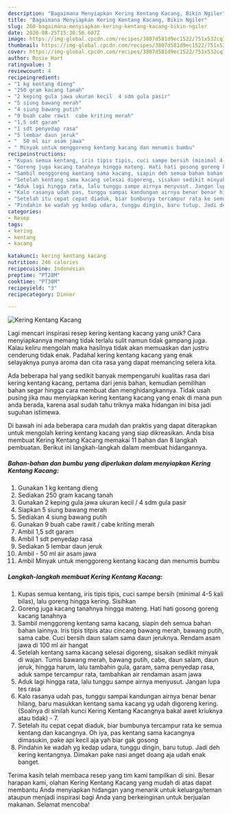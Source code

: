 ```yaml
---
description: "Bagaimana Menyiapkan Kering Kentang Kacang, Bikin Ngiler"
title: "Bagaimana Menyiapkan Kering Kentang Kacang, Bikin Ngiler"
slug: 260-bagaimana-menyiapkan-kering-kentang-kacang-bikin-ngiler
date: 2020-08-25T15:30:56.607Z
image: https://img-global.cpcdn.com/recipes/3807d581d9ec1522/751x532cq70/kering-kentang-kacang-foto-resep-utama.jpg
thumbnail: https://img-global.cpcdn.com/recipes/3807d581d9ec1522/751x532cq70/kering-kentang-kacang-foto-resep-utama.jpg
cover: https://img-global.cpcdn.com/recipes/3807d581d9ec1522/751x532cq70/kering-kentang-kacang-foto-resep-utama.jpg
author: Rosie Hart
ratingvalue: 3
reviewcount: 4
recipeingredient:
- "1 kg kentang dieng"
- "250 gram kacang tanah"
- "2 keping gula jawa ukuran kecil  4 sdm gula pasir"
- "5 siung bawang merah"
- "4 siung bawang putih"
- "9 buah cabe rawit  cabe kriting merah"
- "1,5 sdt garam"
- "1 sdt penyedap rasa"
- "5 lembar daun jeruk"
- "  50 ml air asam jawa"
- " Minyak untuk menggoreng kentang kacang dan menumis bumbu"
recipeinstructions:
- "Kupas semua kentang, iris tipis tipis, cuci sampe bersih (minimal 4-5 kali bilas), lalu goreng hingga kering. Sisihkan"
- "Goreng juga kacang tanahnya hingga mateng. Hati hati gosong goreng kacang tanahnya"
- "Sambil menggoreng kentang sama kacang, siapin deh semua bahan bahan lainnya. Iris tipis titpis atau cincang bawang merah, bawang putih, sama cabe. Cuci bersih daun salam sama daun jeruknya. Rendam asam jawa di 100 ml air hangat"
- "Setelah kentang sama kacang selesai digoreng, sisakan sedikit minyak di wajan. Tumis bawang merah, bawang putih, cabe, daun salam, daun jeruk, hingga harum, lalu tambahin gula, garam, sama penyedap rasa, aduk sampe tercampur rata, tambahkan air rendaman asam jawa"
- "Aduk lagi hingga rata, lalu tunggu sampe airnya menyusut. Jangan lupa tes rasa"
- "Kalo rasanya udah pas, tunggu sampai kandungan airnya benar benar hilang, baru masukkan kentang sama kacang yg udah digoreng kering. (Soalnya di sinilah kunci Kering Kentang Kacangnya bakal awet kriuknya atau tidak) 7."
- "Setelah itu cepat cepat diaduk, biar bumbunya tercampur rata ke semua kentang dan kacangnya. Oh iya, pas kentang sama kacangnya dimasukin, pake api kecil aja yah biar gak gosong"
- "Pindahin ke wadah yg kedap udara, tunggu dingin, baru tutup. Jadi deh kering kentangnya. Dimakan pake nasi anget doang aja udah enak banget."
categories:
- Resep
tags:
- kering
- kentang
- kacang

katakunci: kering kentang kacang 
nutrition: 246 calories
recipecuisine: Indonesian
preptime: "PT28M"
cooktime: "PT30M"
recipeyield: "3"
recipecategory: Dinner

---
```



![Kering Kentang Kacang](https://img-global.cpcdn.com/recipes/3807d581d9ec1522/751x532cq70/kering-kentang-kacang-foto-resep-utama.jpg)

Lagi mencari inspirasi resep kering kentang kacang yang unik? Cara menyiapkannya memang tidak terlalu sulit namun tidak gampang juga. Kalau keliru mengolah maka hasilnya tidak akan memuaskan dan justru cenderung tidak enak. Padahal kering kentang kacang yang enak selayaknya punya aroma dan cita rasa yang dapat memancing selera kita.



Ada beberapa hal yang sedikit banyak mempengaruhi kualitas rasa dari kering kentang kacang, pertama dari jenis bahan, kemudian pemilihan bahan segar hingga cara membuat dan menghidangkannya. Tidak usah pusing jika mau menyiapkan kering kentang kacang yang enak di mana pun anda berada, karena asal sudah tahu triknya maka hidangan ini bisa jadi suguhan istimewa.


Di bawah ini ada beberapa cara mudah dan praktis yang dapat diterapkan untuk mengolah kering kentang kacang yang siap dikreasikan. Anda bisa membuat Kering Kentang Kacang memakai 11 bahan dan 8 langkah pembuatan. Berikut ini langkah-langkah dalam membuat hidangannya.

<!--inarticleads1-->

##### Bahan-bahan dan bumbu yang diperlukan dalam menyiapkan Kering Kentang Kacang:

1. Gunakan 1 kg kentang dieng
1. Sediakan 250 gram kacang tanah
1. Gunakan 2 keping gula jawa ukuran kecil / 4 sdm gula pasir
1. Siapkan 5 siung bawang merah
1. Sediakan 4 siung bawang putih
1. Gunakan 9 buah cabe rawit / cabe kriting merah
1. Ambil 1,5 sdt garam
1. Ambil 1 sdt penyedap rasa
1. Sediakan 5 lembar daun jeruk
1. Ambil  - 50 ml air asam jawa
1. Ambil  Minyak untuk menggoreng kentang kacang dan menumis bumbu




<!--inarticleads2-->

##### Langkah-langkah membuat Kering Kentang Kacang:

1. Kupas semua kentang, iris tipis tipis, cuci sampe bersih (minimal 4-5 kali bilas), lalu goreng hingga kering. Sisihkan
1. Goreng juga kacang tanahnya hingga mateng. Hati hati gosong goreng kacang tanahnya
1. Sambil menggoreng kentang sama kacang, siapin deh semua bahan bahan lainnya. Iris tipis titpis atau cincang bawang merah, bawang putih, sama cabe. Cuci bersih daun salam sama daun jeruknya. Rendam asam jawa di 100 ml air hangat
1. Setelah kentang sama kacang selesai digoreng, sisakan sedikit minyak di wajan. Tumis bawang merah, bawang putih, cabe, daun salam, daun jeruk, hingga harum, lalu tambahin gula, garam, sama penyedap rasa, aduk sampe tercampur rata, tambahkan air rendaman asam jawa
1. Aduk lagi hingga rata, lalu tunggu sampe airnya menyusut. Jangan lupa tes rasa
1. Kalo rasanya udah pas, tunggu sampai kandungan airnya benar benar hilang, baru masukkan kentang sama kacang yg udah digoreng kering. (Soalnya di sinilah kunci Kering Kentang Kacangnya bakal awet kriuknya atau tidak) - 7.
1. Setelah itu cepat cepat diaduk, biar bumbunya tercampur rata ke semua kentang dan kacangnya. Oh iya, pas kentang sama kacangnya dimasukin, pake api kecil aja yah biar gak gosong
1. Pindahin ke wadah yg kedap udara, tunggu dingin, baru tutup. Jadi deh kering kentangnya. Dimakan pake nasi anget doang aja udah enak banget.




Terima kasih telah membaca resep yang tim kami tampilkan di sini. Besar harapan kami, olahan Kering Kentang Kacang yang mudah di atas dapat membantu Anda menyiapkan hidangan yang menarik untuk keluarga/teman ataupun menjadi inspirasi bagi Anda yang berkeinginan untuk berjualan makanan. Selamat mencoba!
